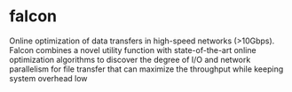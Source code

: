 # falcon
Online optimization of data transfers in high-speed networks (>10Gbps). Falcon combines a novel utility function with state-of-the-art online optimization algorithms to discover the degree of I/O and network parallelism for file transfer that can maximize the throughput while keeping system overhead low 
